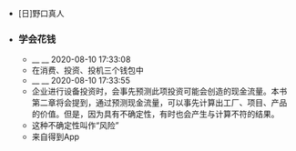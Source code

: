 - [日]野口真人
- ### 学会花钱
    - __ __ 2020-08-10 17:33:08
    - 在消费、投资、投机三个钱包中
    - __ __ 2020-08-10 17:33:55
    - 企业进行设备投资时，会事先预测此项投资可能会创造的现金流量。本书第二章将会提到，通过预测现金流量，可以事先计算出工厂、项目、产品的价值。但是，因为具有不确定性，有时也会产生与计算不符的结果。
    - 这种不确定性叫作“风险”
    - 来自得到App
